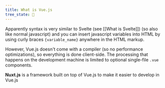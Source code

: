 ```yaml
---
title: What is Vue.js
tree_state: 🌱
---
```


Apparently syntax is very similar to Svelte (see [[What is Svelte]]) (so also like normal javascript) and you can insert javascript variables into HTML by using curly braces `{variable_name}` anywhere in the HTML markup.

However, Vue.js doesn't come with a compiler (so no performance optimizations), so everything is done client-side. The processing that happens on the development machine is limited to optional single-file `.vue` components.

**Nuxt.js** is a framework built on top of Vue.js to make it easier to develop in Vue.js